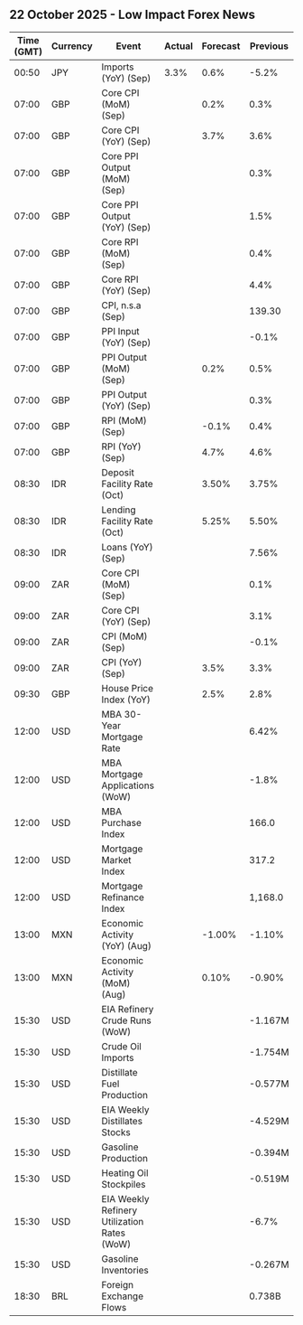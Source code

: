 ## 22 October 2025 - Low Impact Forex News

| Time (GMT) | Currency | Event | Actual | Forecast | Previous |
|------|----------|-------|--------|----------|----------|
| 00:50 | JPY | Imports (YoY) (Sep) | 3.3% | 0.6% | -5.2% |
| 07:00 | GBP | Core CPI (MoM) (Sep) |  | 0.2% | 0.3% |
| 07:00 | GBP | Core CPI (YoY) (Sep) |  | 3.7% | 3.6% |
| 07:00 | GBP | Core PPI Output (MoM) (Sep) |  |  | 0.3% |
| 07:00 | GBP | Core PPI Output (YoY) (Sep) |  |  | 1.5% |
| 07:00 | GBP | Core RPI (MoM) (Sep) |  |  | 0.4% |
| 07:00 | GBP | Core RPI (YoY) (Sep) |  |  | 4.4% |
| 07:00 | GBP | CPI, n.s.a (Sep) |  |  | 139.30 |
| 07:00 | GBP | PPI Input (YoY) (Sep) |  |  | -0.1% |
| 07:00 | GBP | PPI Output (MoM) (Sep) |  | 0.2% | 0.5% |
| 07:00 | GBP | PPI Output (YoY) (Sep) |  |  | 0.3% |
| 07:00 | GBP | RPI (MoM) (Sep) |  | -0.1% | 0.4% |
| 07:00 | GBP | RPI (YoY) (Sep) |  | 4.7% | 4.6% |
| 08:30 | IDR | Deposit Facility Rate (Oct) |  | 3.50% | 3.75% |
| 08:30 | IDR | Lending Facility Rate (Oct) |  | 5.25% | 5.50% |
| 08:30 | IDR | Loans (YoY) (Sep) |  |  | 7.56% |
| 09:00 | ZAR | Core CPI (MoM) (Sep) |  |  | 0.1% |
| 09:00 | ZAR | Core CPI (YoY) (Sep) |  |  | 3.1% |
| 09:00 | ZAR | CPI (MoM) (Sep) |  |  | -0.1% |
| 09:00 | ZAR | CPI (YoY) (Sep) |  | 3.5% | 3.3% |
| 09:30 | GBP | House Price Index (YoY) |  | 2.5% | 2.8% |
| 12:00 | USD | MBA 30-Year Mortgage Rate |  |  | 6.42% |
| 12:00 | USD | MBA Mortgage Applications (WoW) |  |  | -1.8% |
| 12:00 | USD | MBA Purchase Index |  |  | 166.0 |
| 12:00 | USD | Mortgage Market Index |  |  | 317.2 |
| 12:00 | USD | Mortgage Refinance Index |  |  | 1,168.0 |
| 13:00 | MXN | Economic Activity (YoY) (Aug) |  | -1.00% | -1.10% |
| 13:00 | MXN | Economic Activity (MoM) (Aug) |  | 0.10% | -0.90% |
| 15:30 | USD | EIA Refinery Crude Runs (WoW) |  |  | -1.167M |
| 15:30 | USD | Crude Oil Imports |  |  | -1.754M |
| 15:30 | USD | Distillate Fuel Production |  |  | -0.577M |
| 15:30 | USD | EIA Weekly Distillates Stocks |  |  | -4.529M |
| 15:30 | USD | Gasoline Production |  |  | -0.394M |
| 15:30 | USD | Heating Oil Stockpiles |  |  | -0.519M |
| 15:30 | USD | EIA Weekly Refinery Utilization Rates (WoW) |  |  | -6.7% |
| 15:30 | USD | Gasoline Inventories |  |  | -0.267M |
| 18:30 | BRL | Foreign Exchange Flows |  |  | 0.738B |
